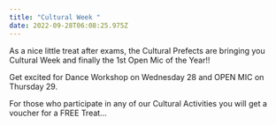 ```yaml
---
title: "Cultural Week "
date: 2022-09-28T06:08:25.975Z
---
```

As a nice little treat after exams, the Cultural Prefects are bringing you Cultural Week and finally the 1st Open Mic of the Year!!


Get excited for Dance Workshop on Wednesday 28 and OPEN MIC on Thursday 29.

For those who participate in any of our Cultural Activities you will get a voucher for a FREE Treat…


